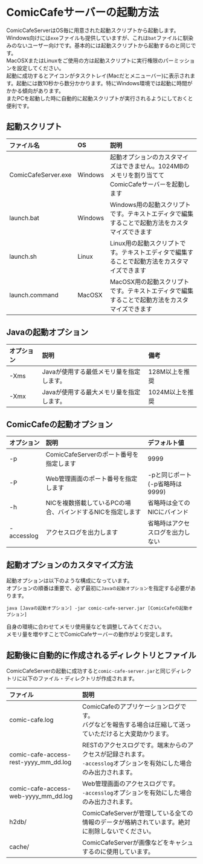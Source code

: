 # ComicCafeサーバーの起動方法
ComicCafeServerはOS毎に用意された起動スクリプトから起動します。  
Windows向けには`exe`ファイルも提供していますが、これは`bat`ファイルに馴染みのないユーザー向けです。基本的には起動スクリプトから起動するのと同じです。  
MacOSXまたはLinuxをご使用の方は起動スクリプトに実行権限のパーミッションを設定してください。  
起動に成功するとアイコンがタスクトレイ(Macだとメニューバー)に表示されます。起動には数10秒から数分かかります。特にWindows環境では起動に時間がかかる傾向があります。  
またPCを起動した時に自動的に起動スクリプトが実行されるようにしておくと便利です。

## 起動スクリプト
|ファイル名|OS|説明|
|:-----------|:------------|:------------|
|ComicCafeServer.exe|Windows|起動オプションのカスタマイズはできません。1024MBのメモリを割り当ててComicCafeサーバーを起動します|
|launch.bat|Windows|Windows用の起動スクリプトです。テキストエディタで編集することで起動方法をカスタマイズできます|
|launch.sh|Linux|Linux用の起動スクリプトです。テキストエディタで編集することで起動方法をカスタマイズできます|
|launch.command|MacOSX|MacOSX用の起動スクリプトです。テキストエディタで編集することで起動方法をカスタマイズできます|

## Javaの起動オプション
|オプション|説明|備考|
|:-----------|:------------|:------------|
|-Xms|Javaが使用する最低メモリ量を指定します。|128M以上を推奨|
|-Xmx|Javaが使用する最大メモリ量を指定します。|1024M以上を推奨|


## ComicCafeの起動オプション

|オプション|説明|デフォルト値|
|:-----------|:------------|:------------|
|-p|ComicCafeServerのポート番号を指定します|9999|
|-P|Web管理画面のポート番号を指定します|-pと同じポート (-p省略時は9999)|
|-h|NICを複数搭載しているPCの場合、バインドするNICを指定します|省略時は全てのNICにバインド|
|-accesslog|アクセスログを出力します|省略時はアクセスログを出力しない|

## 起動オプションのカスタマイズ方法
起動オプションは以下のような構成になっています。  
オプションの順番は重要で、必ず最初に`Javaの起動オプション`を指定する必要があります。

```
java [Javaの起動オプション] -jar comic-cafe-server.jar [ComicCafeの起動オプション]
```

自身の環境に合わせてメモリ使用量などを調整してみてください。  
メモリ量を増やすことでComicCafeサーバーの動作がより安定します。

## 起動後に自動的に作成されるディレクトリとファイル
ComicCafeServerの起動に成功すると`comic-cafe-server.jar`と同じディレクトリに以下のファイル・ディレクトリが作成されます。

|ファイル|説明|
|:-----------|:------------|
comic-cafe.log|ComicCafeのアプリケーションログです。<BR>バグなどを報告する場合は圧縮して送っていただけると大変助かります。
comic-cafe-access-rest-yyyy\_mm\_dd.log|RESTのアクセスログです。端末からのアクセスが記録されます。<BR>`-accesslog`オプションを有効にした場合のみ出力されます。
comic-cafe-access-web-yyyy\_mm\_dd.log|Web管理画面のアクセスログです。<BR>`-accesslog`オプションを有効にした場合のみ出力されます。
h2db/|ComicCafeServerが管理している全ての情報のデータが格納されています。絶対に削除しないでください。
cache/|ComicCafeServerが画像などをキャシュするのに使用しています。



